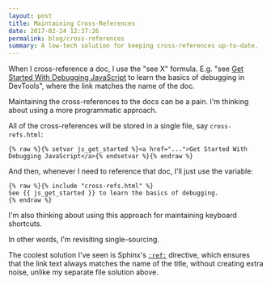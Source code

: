 ```yaml
---
layout: post
title: Maintaining Cross-References
date: 2017-02-24 12:37:26
permalink: blog/cross-references
summary: A low-tech solution for keeping cross-references up-to-date.
---
```


When I cross-reference a doc, I use the "see X" formula. E.g. "see
<a href="https://developers.google.com/web/tools/chrome-devtools/javascript">
Get Started With Debugging JavaScript</a> to learn the basics of debugging in
DevTools", where the link matches the name of the doc.

Maintaining the cross-references to the docs can be a pain. I'm thinking about
using a more programmatic approach.

All of the cross-references will be stored in a single file, say `cross-refs.html`:
    
    {% raw %}{% setvar js_get_started %}<a href="...">Get Started With
    Debugging JavaScript</a>{% endsetvar %}{% endraw %}

And then, whenever I need to reference that doc, I'll just use the variable:

    {% raw %}{% include "cross-refs.html" %}
    See {{ js_get_started }} to learn the basics of debugging.
    {% endraw %}

I'm also thinking about using this approach for maintaining keyboard
shortcuts.

In other words, I'm revisiting single-sourcing.

The coolest solution I've seen is Sphinx's [`:ref:`][ref] directive, which
ensures that the link text always matches the name of the title, without
creating extra noise, unlike my separate file solution above.

[ref]: http://www.sphinx-doc.org/en/stable/markup/inline.html#role-ref
